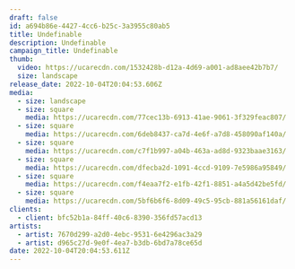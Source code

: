 ```yaml
---
draft: false
id: a694b86e-4427-4cc6-b25c-3a3955c80ab5
title: Undefinable
description: Undefinable
campaign_title: U﻿ndefinable
thumb:
  video: https://ucarecdn.com/1532428b-d12a-4d69-a001-ad8aee42b7b7/
  size: landscape
release_date: 2022-10-04T20:04:53.606Z
media:
  - size: landscape
  - size: square
    media: https://ucarecdn.com/77cec13b-6913-41ae-9061-3f329feac807/
  - size: square
    media: https://ucarecdn.com/6deb8437-ca7d-4e6f-a7d8-458090af140a/
  - size: square
    media: https://ucarecdn.com/c7f1b997-a04b-463a-ad8d-9323baae3163/
  - size: square
    media: https://ucarecdn.com/dfecba2d-1091-4ccd-9109-7e5986a95849/
  - size: square
    media: https://ucarecdn.com/f4eaa7f2-e1fb-42f1-8851-a4a5d42be5fd/
  - size: square
    media: https://ucarecdn.com/5bf6b6f6-8d09-49c5-95cb-881a56161daf/
clients:
  - client: bfc52b1a-84ff-40c6-8390-356fd57acd13
artists:
  - artist: 7670d299-a2d0-4ebc-9531-6e4296ac3a29
  - artist: d965c27d-9e0f-4ea7-b3db-6bd7a78ce65d
date: 2022-10-04T20:04:53.611Z
---
```

